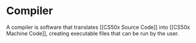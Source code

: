 # Compiler
A compiler is software that translates [[CS50x Source Code]] into [[CS50x Machine Code]], creating executable files that can be run by the user.
